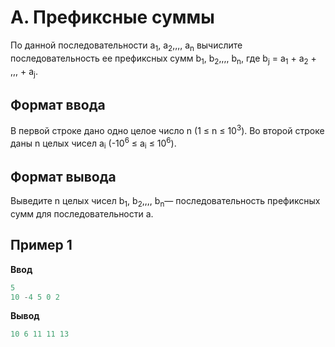 # A. Префиксные суммы

По данной последовательности a<sub>1</sub>, a<sub>2</sub>,,,, a<sub>n</sub> вычислите последовательность ее префиксных сумм
b<sub>1</sub>, b<sub>2</sub>,,,, b<sub>n</sub>, где b<sub>j</sub> = a<sub>1</sub> +  a<sub>2</sub> + ,,, + a<sub>j</sub>.


## Формат ввода

В первой строке дано одно целое число n (1 &le; n &le; 10<sup>3</sup>).
Во второй строке даны n целых чисел a<sub>i</sub> (-10<sup>6</sup> &le; a<sub>i</sub> &le; 10<sup>6</sup>).  

## Формат вывода

Выведите n целых чисел b<sub>1</sub>, b<sub>2</sub>,,,, b<sub>n</sub>— последовательность префиксных сумм для последовательности a.

## Пример 1

**Ввод**  
```c++
5
10 -4 5 0 2
```
**Вывод**  
```c++
10 6 11 11 13
```